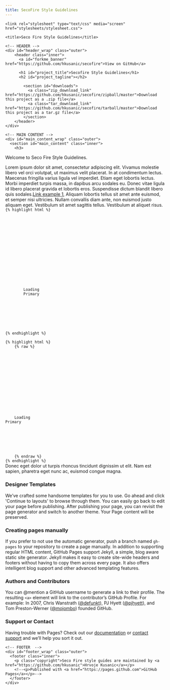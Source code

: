 ```yaml
---
title: SecoFire Style Guidelines
---
```

<!DOCTYPE html>
<html>

  <head>
	<meta charset='utf-8'>
	<meta http-equiv="X-UA-Compatible" content="chrome=1">
	<meta name="description" content="Secofire : ">

	<link rel="stylesheet" type="text/css" media="screen" href="stylesheets/stylesheet.css">

	<title>Seco Fire Style Guidelines</title>
  </head>

  <body>

	<!-- HEADER -->
	<div id="header_wrap" class="outer">
		<header class="inner">
		  <a id="forkme_banner" href="https://github.com/hkusanic/secofire">View on GitHub</a>

		  <h1 id="project_title">Secofire Style Guidelines</h1>
		  <h2 id="project_tagline"></h2>

			<section id="downloads">
			  <a class="zip_download_link" href="https://github.com/hkusanic/secofire/zipball/master">Download this project as a .zip file</a>
			  <a class="tar_download_link" href="https://github.com/hkusanic/secofire/tarball/master">Download this project as a tar.gz file</a>
			</section>
		</header>
	</div>

	<!-- MAIN CONTENT -->
	<div id="main_content_wrap" class="outer">
	  <section id="main_content" class="inner">
		<h3>
<a id="welcome-to-github-pages" class="anchor" href="#welcome-to-github-pages" aria-hidden="true"><span aria-hidden="true" class="octicon octicon-link"></span></a>Welcome to Seco Fire Style Guidelines.</h3>

<p>Lorem ipsum dolor sit amet, consectetur adipiscing elit. Vivamus molestie libero vel orci volutpat, ut maximus velit placerat. In at condimentum lectus. Maecenas fringilla varius ligula vel imperdiet. Etiam eget lobortis lectus. Morbi imperdiet turpis massa, in dapibus arcu sodales eu. Donec vitae ligula id libero placerat gravida et lobortis eros. Suspendisse dictum blandit libero quis sodales.<a href="https://guides.github.com/features/mastering-markdown/">Link example 1</a>, Aliquam lobortis tellus sit amet ante euismod, et semper nisi ultricies. Nullam convallis diam ante, non euismod justo aliquam eget. Vestibulum sit amet sagittis tellus. Vestibulum at aliquet risus.
<code>
{% highlight html %}
  <!DOCTYPE html>
  <html
	lang="en"
	ng-app="seco.fire.web" ng-strict-di>
	<head>
	  <meta http-equiv="X-UA-Compatible" content="IE=Edge" />
	  <meta charset="UTF-8">
	  <meta name="viewport" content="initial-scale=1, maximum-scale=1, user-scalable=no" />
	  <title>The App</title>
	  <script src="https://ajax.aspnetcdn.com/ajax/4.0/1/MicrosoftAjax.js" type="text/javascript"></script>
	  <script src="lib/system.js"></script>
	  <script src="config.js"></script>
	  <script>
		System.import('app/app');
	  </script>
	</head>
	<body layout="column" flex>
	  <div id="chrome_ctrl_placeholder"></div>
	  <seco-fire-app layout="column" flex>
		Loading
		<md-button class="md-raised md-primary">Primary</md-button>
		<md-progress-circular class="md-warn md-hue-3" md-mode="indeterminate" md-diameter="70"></md-progress-circular>
	  </seco-fire-app>
	  <!-- we need a form tag on the page, so that ASP.NET functionalities like ScriptManager work -->
	  <form id="form1" runat="server"></form>
	</body>
  </html>
{% endhighlight %}
</code>

<code>
{% highlight html %}
	{% raw %}
<!DOCTYPE html>
<html lang="en"	ng-app="seco.fire.web" ng-strict-di>
<head>
<meta http-equiv="X-UA-Compatible" content="IE=Edge" />
<meta charset="UTF-8">
<meta name="viewport" content="initial-scale=1, maximum-scale=1, user-scalable=no" />
<title>The App</title>
<script src="https://ajax.aspnetcdn.com/ajax/4.0/1/MicrosoftAjax.js" type="text/javascript"></script>
<script src="lib/system.js"></script>
<script src="config.js"></script>
<script>
System.import('app/app');
</script>
</head>
<body layout="column" flex>
<div id="chrome_ctrl_placeholder"></div>
<seco-fire-app layout="column" flex>
	Loading
<md-button class="md-raised md-primary">Primary</md-button>
<md-progress-circular class="md-warn md-hue-3" md-mode="indeterminate" md-diameter="70"></md-progress-circular>
</seco-fire-app>
<!-- we need a form tag on the page, so that ASP.NET functionalities like ScriptManager work -->
<form id="form1" runat="server"></form>
</body>
</html>
	{% endraw %}
{% endhighlight %}
</code>
Donec eget dolor ut turpis rhoncus tincidunt dignissim ut elit. Nam est sapien, pharetra eget nunc ac, euismod congue magna.</p>
<h3>
<a id="designer-templates" class="anchor" href="#designer-templates" aria-hidden="true"><span aria-hidden="true" class="octicon octicon-link"></span></a>Designer Templates</h3>

<p>We’ve crafted some handsome templates for you to use. Go ahead and click 'Continue to layouts' to browse through them. You can easily go back to edit your page before publishing. After publishing your page, you can revisit the page generator and switch to another theme. Your Page content will be preserved.</p>

<h3>
<a id="creating-pages-manually" class="anchor" href="#creating-pages-manually" aria-hidden="true"><span aria-hidden="true" class="octicon octicon-link"></span></a>Creating pages manually</h3>

<p>If you prefer to not use the automatic generator, push a branch named <code>gh-pages</code> to your repository to create a page manually. In addition to supporting regular HTML content, GitHub Pages support Jekyll, a simple, blog aware static site generator. Jekyll makes it easy to create site-wide headers and footers without having to copy them across every page. It also offers intelligent blog support and other advanced templating features.</p>

<h3>
<a id="authors-and-contributors" class="anchor" href="#authors-and-contributors" aria-hidden="true"><span aria-hidden="true" class="octicon octicon-link"></span></a>Authors and Contributors</h3>

<p>You can @mention a GitHub username to generate a link to their profile. The resulting <code>&lt;a&gt;</code> element will link to the contributor’s GitHub Profile. For example: In 2007, Chris Wanstrath (<a href="https://github.com/defunkt" class="user-mention">@defunkt</a>), PJ Hyett (<a href="https://github.com/pjhyett" class="user-mention">@pjhyett</a>), and Tom Preston-Werner (<a href="https://github.com/mojombo" class="user-mention">@mojombo</a>) founded GitHub.</p>

<h3>
<a id="support-or-contact" class="anchor" href="#support-or-contact" aria-hidden="true"><span aria-hidden="true" class="octicon octicon-link"></span></a>Support or Contact</h3>

<p>Having trouble with Pages? Check out our <a href="https://help.github.com/pages">documentation</a> or <a href="https://github.com/contact">contact support</a> and we’ll help you sort it out.</p>
	  </section>
	</div>

	<!-- FOOTER  -->
	<div id="footer_wrap" class="outer">
	  <footer class="inner">
		<p class="copyright">Seco Fire style guides are maintained by <a href="https://github.com/hkusanic">Hrvoje Kusanic</a></p>
		<!--<p>Published with <a href="https://pages.github.com">GitHub Pages</a></p>-->
	  </footer>
	</div>

	

  </body>
</html>
